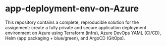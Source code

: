 # app-deployment-env-on-Azure
This repository contains a complete, reproducible solution for the assignment: create a fully private and secure application deployment environment on Azure using Terraform (infra), Azure DevOps YAML (CI/CD), Helm (app packaging + blue/green), and ArgoCD (GitOps).
